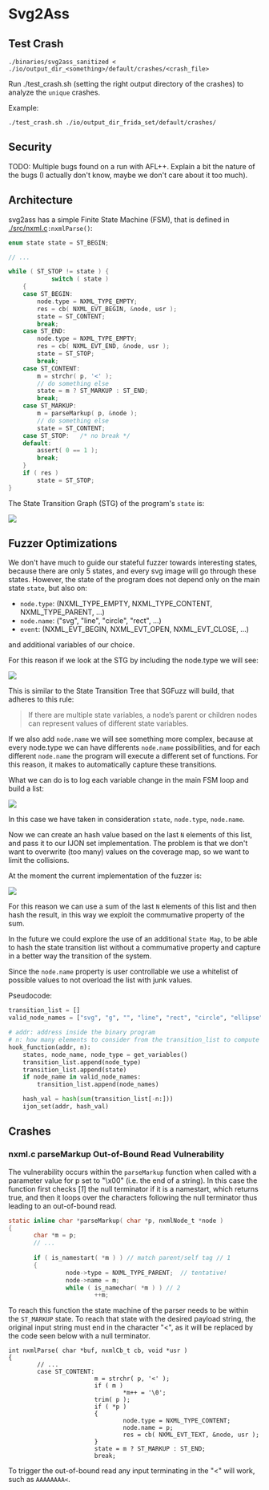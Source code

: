 # Svg2Ass

## Test Crash

```
./binaries/svg2ass_sanitized < ./io/output_dir_<something>/default/crashes/<crash_file>
```

Run ./test_crash.sh (setting the right output directory of the crashes) to analyze
the `unique` crashes.

Example:

```
./test_crash.sh ./io/output_dir_frida_set/default/crashes/
```

## Security

TODO: Multiple bugs found on a run with AFL++.
Explain a bit the nature of the bugs (I actually don't know, maybe we don't care about it too much).

## Architecture

svg2ass has a simple Finite State Machine (FSM), that is defined in [./src/nxml.c](./src/nxml.c)`:nxmlParse()`:

```c
enum state state = ST_BEGIN;

// ...

while ( ST_STOP != state ) {
            switch ( state )
    {
    case ST_BEGIN:
        node.type = NXML_TYPE_EMPTY;
        res = cb( NXML_EVT_BEGIN, &node, usr );
        state = ST_CONTENT;
        break;
    case ST_END:
        node.type = NXML_TYPE_EMPTY;
        res = cb( NXML_EVT_END, &node, usr );
        state = ST_STOP;
        break;
    case ST_CONTENT:
        m = strchr( p, '<' );
        // do something else
        state = m ? ST_MARKUP : ST_END;
        break;
    case ST_MARKUP:
        m = parseMarkup( p, &node );
        // do something else
        state = ST_CONTENT;
    case ST_STOP:	/* no break */
    default:
        assert( 0 == 1 );
        break;
    }
    if ( res )
        state = ST_STOP;
}
```

The State Transition Graph (STG) of the program's `state` is:

![](./img/state-transition-graph-01.png)

## Fuzzer Optimizations

We don't have much to guide our stateful fuzzer towards interesting states,
because there are only 5 states, and every svg image will go through these states.
However, the state of the program does not depend only on the main state `state`,
but also on:

- `node.type`: (NXML_TYPE_EMPTY, NXML_TYPE_CONTENT, NXML_TYPE_PARENT, ...)
- `node.name`: ("svg", "line", "circle", "rect", ...)
- `event`: (NXML_EVT_BEGIN, NXML_EVT_OPEN, NXML_EVT_CLOSE, ...)

and additional variables of our choice.

For this reason if we look at the STG by including the node.type we will see:

![](./img/state-transition-graph-02.png)

This is similar to the State Transition Tree that SGFuzz will build, that adheres to this rule:

> If there are multiple state variables, a node’s parent or children nodes can represent values of different state variables.

If we also add `node.name` we will see something more complex, because at every node.type we can have differents `node.name` possibilities, and for each different `node.name` the program
will execute a different set of functions.
For this reason, it makes to automatically capture these transitions.

What we can do is to log each variable change in the main FSM loop and build a list:

![](./img/transition-list.png)

In this case we have taken in consideration `state`, `node.type`, `node.name`.

Now we can create an hash value based on the last `N` elements of this list, and
pass it to our IJON set implementation. The problem is that we don't want to overwrite
(too many) values on the coverage map, so we want to limit the collisions.

At the moment the current implementation of the fuzzer is:

![](./img/implementation.png)

For this reason we can
use a sum of the last `N` elements of this list and then hash the result, in this way we
exploit the commumative property of the sum.

In the future we could explore the use of an additional `State Map`, to be able to
hash the state transition list without a commumative property and capture in a better
way the transition of the system.

Since the `node.name` property is user controllable we use a whitelist of possible
values to not overload the list with junk values.

Pseudocode:

```py
transition_list = []
valid_node_names = ["svg", "g", "", "line", "rect", "circle", "ellipse", "path", "polyline", "polygon"]

# addr: address inside the binary program
# n: how many elements to consider from the transition_list to compute the hash
hook_function(addr, n):
    states, node_name, node_type = get_variables()
    transition_list.append(node_type)
    transition_list.append(state)
    if node_name in valid_node_names:
        transition_list.append(node_names)

    hash_val = hash(sum(transition_list[-n:]))
    ijon_set(addr, hash_val)
```

## Crashes

### nxml.c parseMarkup Out-of-Bound Read Vulnerability

The vulnerability occurs within the `parseMarkup` function when called with a parameter value for p set to "\x00" (i.e. the end of a string). In this case the function first checks [*1*] the null terminator if it is a namestart, which returns true, and then it loops over the characters following the null terminator thus leading to an out-of-bound read.

```c
static inline char *parseMarkup( char *p, nxmlNode_t *node )
{
       char *m = p;
       // ...
    
       if ( is_namestart( *m ) ) // match parent/self tag // 1
       {
                node->type = NXML_TYPE_PARENT;  // tentative!
                node->name = m;
                while ( is_namechar( *m ) ) // 2
                        ++m;
```

To reach this function the state machine of the parser needs to be within the `ST_MARKUP` state. To reach that state with the desired payload string, the original input string must end in the character "<", as it will be replaced by the code seen below with a null terminator. 

```
int nxmlParse( char *buf, nxmlCb_t cb, void *usr )
{
        // ...
        case ST_CONTENT:
                        m = strchr( p, '<' );
                        if ( m )
                                *m++ = '\0';
                        trim( p );
                        if ( *p )
                        {
                                node.type = NXML_TYPE_CONTENT;
                                node.name = p;
                                res = cb( NXML_EVT_TEXT, &node, usr );
                        }
                        state = m ? ST_MARKUP : ST_END;
                        break;
```

To trigger the out-of-bound read any input terminating in the "<" will work, such as `AAAAAAAA<`.

